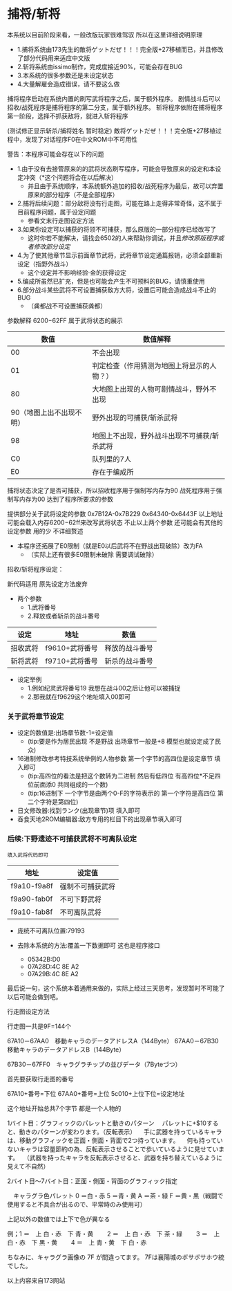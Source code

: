 # 捕将/斩将

本系统以目前阶段来看，一般改版玩家很难驾驭 所以在这里详细说明原理
- 1.捕将系统由173先生的敵将ゲットだぜ！！！完全版+27移植而已，并且修改了部分代码用来适应中文版
- 2.斩将系统由issimo制作，完成度接近90%，可能会存在BUG
- 3.本系统的很多参数还是未设定状态
- 4.大量解雇会造成错误，请不要这么做


捕将程序启动在系统内置的刷写武将程序之后，属于额外程序。
剧情战斗后可以招收/战死程序是捕将程序的第二分支，属于额外程序。
斩将程序依附在捕将程序第一阶段，选择不抓获敌将，就进入斩将程序

(测试修正显示斩杀/捕将姓名 暂时稳定)
敵将ゲットだぜ！！！完全版+27移植过程中，发现了对话程序F0在中文ROM中不可用性


警告：本程序可能会存在以下的问题
- 1.由于没有去接管原来的的武将状态刷写程序，可能会导致原来的设定和本设定冲突（*这个问题将会在以后解决）
    - 并且由于系统顺序，本系统额外追加的招收/战死程序为最后，故可以弃置原来的部分程序（不是全部程序）
- 2.捕将后续问题：部分敌将没有行走图，可能在路上走得非常奇怪，这不属于目前程序问题，属于设定问题
    - 参看文末行走图设定方法
- 3.如果你设定可以捕获的将领不可捕获，那么原版的一部分程序已经改写了
    - 这时你若不能解决，请找会6502的人来帮助你调试，并且*修改原版程序或者修改部分设定*
- 4.为了使其他章节显示前面章节武将，武将章节设定通篇报销，必须全部重新设定（指野外战斗）
    - 这个设定并不影响经验·金的获得设定
- 5.编成所虽然已扩充，但是也可能会产生不可预料的BUG，请慎重使用
- 6.部分战斗某些武将不可设置捕获敌方大将，设置后可能会造成战斗不止的BUG
    - （龚都战不可设置捕获龚都）


参数解释
$6200-$62FF 属于武将状态的展示

|数值|数值解释|
|--|--|
|00|不会出现|
|01|判定检查（作用猜测为地图上将显示的人物？）|
|80|大地图上出现的人物可剧情战斗，野外不出现|
|90（地图上出不出现不明）|野外出现的可捕获/斩杀武将|
|98|地图上不出现，野外战斗出现不可捕获/斩杀武将|
|C0|队列里的7人|
|E0|存在于编成所|

捕将状态决定了是否可捕获，所以招收程序用于强制写内存为90 战死程序用于强制写内存为00
达到了程序所要求的参数

提供部分关于武将设定的参数
0x7B12A-0x7B229 0x64340-0x6443F
以上地址可能会载入内存$6200-$62ff来改写武将状态
不止以上两个参数 还可能会有其他的设定参数 用的少 不详细赘述

- 本程序还拓展了E0限制（就是E0以后武将不在野战出现破除）改为FA
    - （实际上还有很多E0限制未破除 需要调试破除）

招收/斩将程序设定：

新代码适用 原先设定方法废弃

- 两个参数 
    - 1.武将番号 
    - 2.释放或者斩杀的战斗番号

|设定|地址|数值|
|--|--|--|
|招收武将|f9610+武将番号|释放的战斗番号|
|斩将武将|f9710+武将番号|斩杀的战斗番号|

- 设定举例
    - 1.例如纪灵武将番号19 我想在战斗00之后让他可以被捕捉
    - 2.那我就在f9629这个地址填入00即可

### 关于武将章节设定

- 设定的数值是:出场章节数-1=设定值
    - (tip:要是作为居民出现 不是野战 出场章节一般是+8 模型也就设定成了民众)
- 16进制修改参考特技系统举例的人物参数 第一个字节的高四位是设定章节 填入即可
    - (tip:高四位的看法是把这个数转为二进制 然后有低四位 有高四位*不足四位前面添0 共同组成的一个数)
    - (tip:16进制下 一个字节是由两个0-F的字符表示的 第一个字符是高四位 第二个字符是第四位)
- 日文修改器:找到ランク(出现章节)项 填入即可 
- 吞食天地2ROM编辑器:敌方专用的栏目下的出现章节填入即可

### 后续:下野遗迹不可捕获武将不可离队设定

`填入武将代码即可`

|地址|设定值|
|--|--|
|f9a10-f9a8f|强制不可捕获武将|
|f9a90-fab0f|不可下野武将|
|f9a10-fab8f|不可离队武将|

- 庞统不可离队位置:79193

- 去除本系统的方法:覆盖一下数据即可 这也是程序接口
    - 05342B:D0
    - 07A28D:4C 8E A2
    - 07A29B:4C 8E A2

最后说一句，这个系统本着通用来做的，实际上经过三天思考，发现暂时不可能了
以后可能会做到吧。

行走图设定方法

行走图一共是9F=144个

67A10－67AA0　移動キャラのデータアドレスA（144Byte）
67AA0－67B30　移動キャラのデータアドレスB（144Byte）

67B30－67FF0　キャラグラチップの並びデータ（7Byteづつ）

首先要获取行走图的番号

67A10+番号=下位
67AA0+番号=上位
5c010+上位下位=设定地址

这个地址开始总共7个字节 都是一个人物的

1バイト目：グラフィックのパレットと動きのパターン
　パレットに+$10すると、動きのパターンが変わります。（反転表示）
　手に武器を持っているキャラは、移動グラフィックを正面・側面・背面で2つ持っています。
　何も持っていないキャラは容量節約の為、反転表示させることで歩いているように見せています。
　（武器を持ったキャラを反転表示させると、武器を持ち替えているように見えて不自然）

2バイト目～7バイト目：正面・側面・背面のグラフィック指定


　キャラグラ色パレット
0 ＝白・赤
5 ＝青・黄
A ＝茶・緑
F ＝黄・黒（戦闘で使用すると不具合が出るので、平常時のみ使用可）

上記以外の数値では上下で色が異なる

例；1 ＝　上 白・赤　下 青・黄
　　2 ＝　上 白・赤　下 茶・緑
　　3 ＝　上 白・赤　下 黒・黄
　　4 ＝　上 青・黄　下 白・赤


ちなみに、キャラグラ画像の 7F が間違ってます。
7Fは襄陽城のボサボサホウ統でした。

以上内容来自173网站